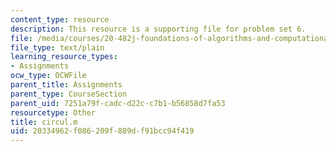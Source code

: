 ```yaml
---
content_type: resource
description: This resource is a supporting file for problem set 6.
file: /media/courses/20-482j-foundations-of-algorithms-and-computational-techniques-in-systems-biology-spring-2006/20334962f086209f889df91bcc94f419_circul.m
file_type: text/plain
learning_resource_types:
- Assignments
ocw_type: OCWFile
parent_title: Assignments
parent_type: CourseSection
parent_uid: 7251a79f-cadc-d22c-c7b1-b56858d7fa53
resourcetype: Other
title: circul.m
uid: 20334962-f086-209f-889d-f91bcc94f419
---
```

